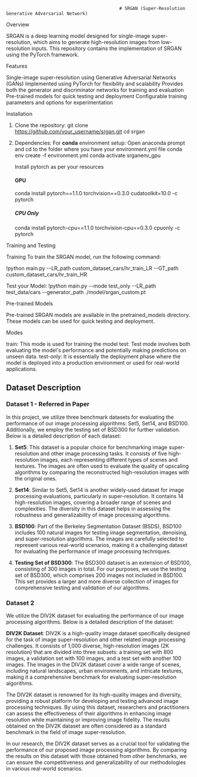                                                # SRGAN (Super-Resolution Generative Adversarial Network)


Overview

SRGAN is a deep learning model designed for single-image super-resolution, which aims to generate high-resolution images from low-resolution inputs. This repository contains the implementation of SRGAN using the PyTorch framework.




Features

  Single-image super-resolution using Generative Adversarial Networks (GANs)
  Implemented using PyTorch for flexibility and scalability
  Provides both the generator and discriminator networks for training and evaluation
  Pre-trained models for quick testing and deployment
  Configurable training parameters and options for experimentation




Installation

1. Clone the repository:
   git clone https://github.com/your_username/srgan.git
   cd srgan
2. Dependencies:
   For **conda** environment setup:
   Open anaconda prompt and cd to the folder where you have your environment.yml file
   conda env create -f environment.yml
   conda activate srganenv_gpu

   Install pytorch as per your resources
   #### GPU
    conda install pytorch==1.1.0 torchvision==0.3.0 cudatoolkit=10.0 -c pytorch

   ##### CPU Only
    conda install pytorch-cpu==1.1.0 torchvision-cpu==0.3.0 cpuonly -c pytorch




Training and Testing   

Training
  To train the SRGAN model, run the following command:

  !python main.py --LR_path custom_dataset_cars/hr_train_LR --GT_path custom_dataset_cars/hr_train_HR

Test your Model:
  !python main.py --mode test_only --LR_path test_data/cars --generator_path ./model/srgan_custom.pt




Pre-trained Models

Pre-trained SRGAN models are available in the pretrained_models directory. These models can be used for quick testing and deployment.




Modes

train: This mode is used for training the model
test: Test mode involves both evaluating the model's performance and potentially making predictions on unseen data.
test-only: It is essentially the deployment phase where the model is deployed into a production environment or used for real-world applications.

## Dataset Description

### Dataset 1 - Referred in Paper
In this project, we utilize three benchmark datasets for evaluating the performance of our image processing algorithms: Set5, Set14, and BSD100. Additionally, we employ the testing set of BSD300 for further validation. Below is a detailed description of each dataset:

1. **Set5**: This dataset is a popular choice for benchmarking image super-resolution and other image processing tasks. It consists of five high-resolution images, each representing different types of scenes and textures. The images are often used to evaluate the quality of upscaling algorithms by comparing the reconstructed high-resolution images with the original ones.

2. **Set14**: Similar to Set5, Set14 is another widely-used dataset for image processing evaluations, particularly in super-resolution. It contains 14 high-resolution images, covering a broader range of scenes and complexities. The diversity in this dataset helps in assessing the robustness and generalizability of image processing algorithms.

3. **BSD100**: Part of the Berkeley Segmentation Dataset (BSDS), BSD100 includes 100 natural images for testing image segmentation, denoising, and super-resolution algorithms. The images are carefully selected to represent various real-world scenarios, making it a challenging dataset for evaluating the performance of image processing techniques.

4. **Testing Set of BSD300**: The BSD300 dataset is an extension of BSD100, consisting of 300 images in total. For our purposes, we use the testing set of BSD300, which comprises 200 images not included in BSD100. This set provides a larger and more diverse collection of images for comprehensive testing and validation of our algorithms.

### Dataset 2
We utilize the DIV2K dataset for evaluating the performance of our image processing algorithms. Below is a detailed description of the dataset:

**DIV2K Dataset**: DIV2K is a high-quality image dataset specifically designed for the task of image super-resolution and other related image processing challenges. It consists of 1,000 diverse, high-resolution images (2K resolution) that are divided into three subsets: a training set with 800 images, a validation set with 100 images, and a test set with another 100 images. The images in the DIV2K dataset cover a wide range of scenes, including natural landscapes, urban environments, and intricate textures, making it a comprehensive benchmark for evaluating super-resolution algorithms.

The DIV2K dataset is renowned for its high-quality images and diversity, providing a robust platform for developing and testing advanced image processing techniques. By using this dataset, researchers and practitioners can assess the effectiveness of their algorithms in enhancing image resolution while maintaining or improving image fidelity. The results obtained on the DIV2K dataset are often considered as a standard benchmark in the field of image super-resolution.

In our research, the DIV2K dataset serves as a crucial tool for validating the performance of our proposed image processing algorithms. By comparing the results on this dataset with those obtained from other benchmarks, we can ensure the competitiveness and generalizability of our methodologies in various real-world scenarios.
